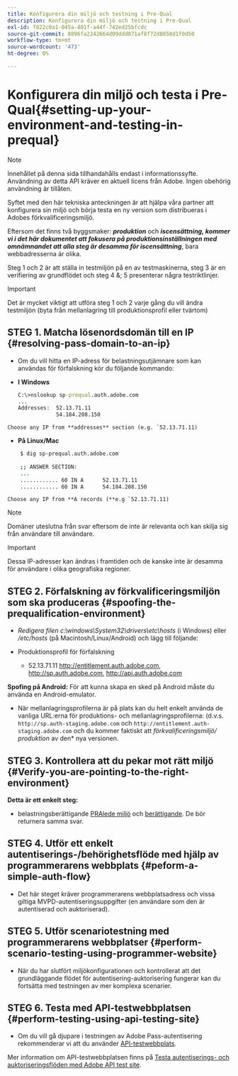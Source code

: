```yaml
---
title: Konfigurera din miljö och testning i Pre-Qual
description: Konfigurera din miljö och testning i Pre-Qual
exl-id: f822c0a1-045a-401f-a44f-742ed25bfcdc
source-git-commit: 8896fa2242664d09ddd871af8f72d8858d1f0d50
workflow-type: tm+mt
source-wordcount: '473'
ht-degree: 0%

---
```


# Konfigurera din miljö och testa i Pre-Qual{#setting-up-your-environment-and-testing-in-prequal}

>[!NOTE]
>
>Innehållet på denna sida tillhandahålls endast i informationssyfte. Användning av detta API kräver en aktuell licens från Adobe. Ingen obehörig användning är tillåten.

Syftet med den här tekniska anteckningen är att hjälpa våra partner att konfigurera sin miljö och börja testa en ny version som distribueras i Adobes förkvalificeringsmiljö.

Eftersom det finns två byggsmaker: ***produktion*** och ***iscensättning, kommer vi i det här dokumentet att fokusera på produktionsinställningen med omnämnandet att alla steg är desamma för iscensättning***, bara webbadresserna är olika.

Steg 1 och 2 är att ställa in testmiljön på en av testmaskinerna, steg 3 är en verifiering av grundflödet och steg 4 &amp;; 5 presenterar några testriktlinjer.

>[!IMPORTANT]
>
> Det är mycket viktigt att utföra steg 1 och 2 varje gång du vill ändra testmiljön (byta från mellanlagring till produktionsprofil eller tvärtom)


## STEG 1. Matcha lösenordsdomän till en IP {#resolving-pass-domain-to-an-ip}

* Om du vill hitta en IP-adress för belastningsutjämnare som kan användas för förfalskning kör du följande kommando:

* **I Windows**

  ```cmd
  C:\>nslookup sp-prequal.auth.adobe.com
  ...
  Addresses:  52.13.71.11
              54.184.208.150
  ```

```Choose any IP from **addresses** section (e.g. `52.13.71.11)```

* **På Linux/Mac**

```sh
    $ dig sp-prequal.auth.adobe.com
    
    ;; ANSWER SECTION:
    ...
    ............ 60 IN A      52.13.71.11
    ............ 60 IN A      54.184.208.150
```

```Choose any IP from **A records (**e.g `52.13.71.11)```

>[!NOTE]
>
>Domäner uteslutna från svar eftersom de inte är relevanta och kan skilja sig från användare till användare.

>[!IMPORTANT]
>
> Dessa IP-adresser kan ändras i framtiden och de kanske inte är desamma för användare i olika geografiska regioner.


## STEG 2.  Förfalskning av förkvalificeringsmiljön som ska produceras {#spoofing-the-prequalification-environment}

* *Redigera filen c:\\windows\\System32\\drivers\\etc\\hosts* (i Windows) eller */etc/hosts* (på Macintosh/Linux/Android) och lägg till följande:

* Produktionsprofil för förfalskning
   * 52.13.71.11 http://entitlement.auth.adobe.com, http://sp.auth.adobe.com, http://api.auth.adobe.com

**Spofing på Android:** För att kunna skapa en sked på Android måste du använda en Android-emulator.

* När mellanlagringsprofilerna är på plats kan du helt enkelt använda de vanliga URL:erna för produktions- och mellanlagringsprofilerna: (d.v.s. `http://sp.auth-staging.adobe.com` och `http://entitlement.auth-staging.adobe.com` och du kommer faktiskt att *förkvalificeringsmiljö/ produktion* av den* nya versionen.


## STEG 3.  Kontrollera att du pekar mot rätt miljö {#Verify-you-are-pointing-to-the-right-environment}

**Detta är ett enkelt steg:**

* belastningsberättigande [PRAlede miljö](https://entitlement-prequal.auth.adobe.com/environment.html) och [berättigande](https://entitlement.auth.adobe.com/environment.html). De bör returnera samma svar.


## STEG 4.  Utför ett enkelt autentiserings-/behörighetsflöde med hjälp av programmerarens webbplats {#peform-a-simple-auth-flow}

* Det här steget kräver programmerarens webbplatsadress och vissa giltiga MVPD-autentiseringsuppgifter (en användare som den är autentiserad och auktoriserad).

## STEG 5.  Utför scenariotestning med programmerarens webbplatser {#perform-scenario-testing-using-programmer-website}

* När du har slutfört miljökonfigurationen och kontrollerat att det grundläggande flödet för autentisering-auktorisering fungerar kan du fortsätta med testningen av mer komplexa scenarier.


## STEG 6.  Testa med API-testwebbplatsen {#perform-testing-using-api-testing-site}

* Om du vill gå djupare i testningen av Adobe Pass-autentisering rekommenderar vi att du använder [API-testwebbplats](http://entitlement-prequal.auth.adobe.com/apitest/api.html).

Mer information om API-testwebbplatsen finns på [Testa autentiserings- och auktoriseringsflöden med Adobe API test site](/help/authentication/test-authn-authz-flows-using-adobes-api-test-site.md).
